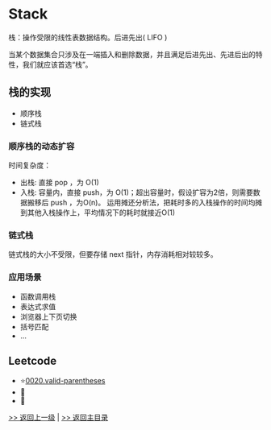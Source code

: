 # Stack
栈：操作受限的线性表数据结构。后进先出( LIFO )

当某个数据集合只涉及在一端插入和删除数据，并且满足后进先出、先进后出的特性，我们就应该首选“栈”。

## 栈的实现

* 顺序栈
* 链式栈

### 顺序栈的动态扩容

时间复杂度：
* 出栈: 直接 pop ，为 O(1)
* 入栈: 容量内，直接 push，为 O(1)；超出容量时，假设扩容为2倍，则需要数据搬移后 push ，为O(n)。
运用摊还分析法，把耗时多的入栈操作的时间均摊到其他入栈操作上，平均情况下的耗时就接近O(1)

### 链式栈

链式栈的大小不受限，但要存储 next 指针，内存消耗相对较较多。

### 应用场景

* 函数调用栈
* 表达式求值
* 浏览器上下页切换
* 括号匹配
* ...

## Leetcode

- :star:[0020.valid-parentheses](https://github.com/zlinna/leetcode-go/tree/master/0020.valid-parentheses)
- :anger:
- :shit:

[>> 返回上一级](../) | [>> 返回主目录](../../)
